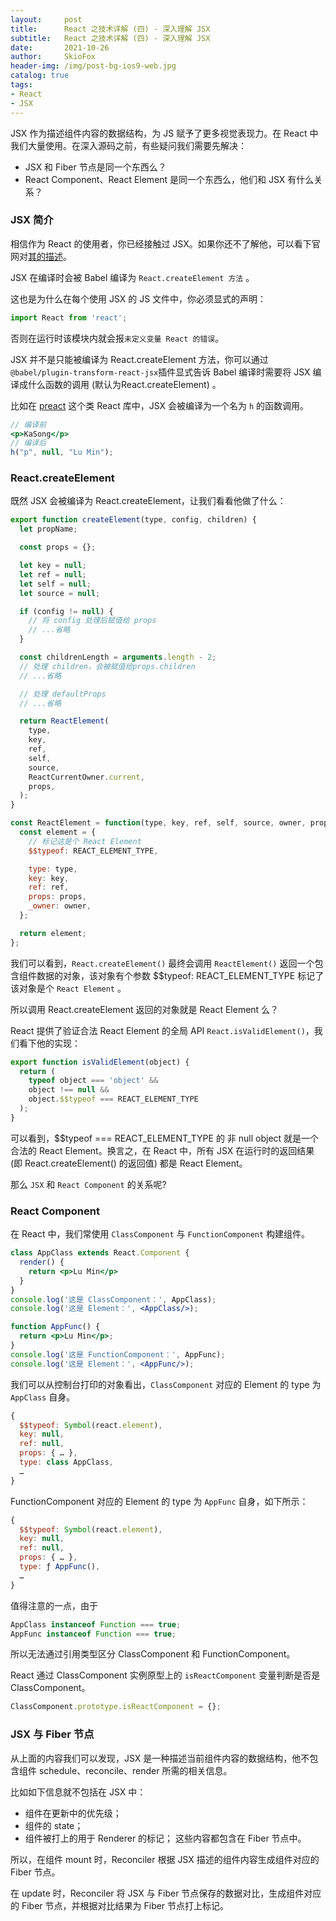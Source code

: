 ```yaml
---
layout:     post
title:      React 之技术详解 (四) - 深入理解 JSX 
subtitle:   React 之技术详解 (四) - 深入理解 JSX 
date:       2021-10-26
author:     SkioFox
header-img: /img/post-bg-ios9-web.jpg
catalog: true
tags:
- React
- JSX
---
```


JSX 作为描述组件内容的数据结构，为 JS 赋予了更多视觉表现力。在 React 中我们大量使用。在深入源码之前，有些疑问我们需要先解决：

* JSX 和 Fiber 节点是同一个东西么？
* React Component、React Element 是同一个东西么，他们和 JSX 有什么关系？

### JSX 简介

相信作为 React 的使用者，你已经接触过 JSX。如果你还不了解他，可以看下官网对[其的描述](https://react.docschina.org/docs/introducing-jsx.html)。

JSX 在编译时会被 Babel 编译为 `React.createElement 方法` 。

这也是为什么在每个使用 JSX 的 JS 文件中，你必须显式的声明：

``` jsx
import React from 'react';
```

否则在运行时该模块内就会报`未定义变量 React 的错误`。

JSX 并不是只能被编译为 React.createElement 方法，你可以通过`@babel/plugin-transform-react-jsx`插件显式告诉 Babel 编译时需要将 JSX 编译成什么函数的调用 (默认为React.createElement) 。

比如在 [preact](https://github.com/preactjs/preact) 这个类 React 库中，JSX 会被编译为一个名为 `h` 的函数调用。

``` jsx
// 编译前
<p>KaSong</p>
// 编译后
h("p", null, "Lu Min"); 
```

### React.createElement

既然 JSX 会被编译为 React.createElement，让我们看看他做了什么：

``` javascript
export function createElement(type, config, children) {
  let propName;

  const props = {};

  let key = null;
  let ref = null;
  let self = null;
  let source = null;

  if (config != null) {
    // 将 config 处理后赋值给 props
    // ...省略
  }

  const childrenLength = arguments.length - 2;
  // 处理 children，会被赋值给props.children
  // ...省略

  // 处理 defaultProps
  // ...省略

  return ReactElement(
    type,
    key,
    ref,
    self,
    source,
    ReactCurrentOwner.current,
    props,
  );
}

const ReactElement = function(type, key, ref, self, source, owner, props) {
  const element = {
    // 标记这是个 React Element
    $$typeof: REACT_ELEMENT_TYPE,

    type: type,
    key: key,
    ref: ref,
    props: props,
    _owner: owner,
  };

  return element;
};

```

我们可以看到，`React.createElement()` 最终会调用 `ReactElement()` 返回一个包含组件数据的对象，该对象有个参数 $$typeof: REACT_ELEMENT_TYPE 标记了该对象是个 `React Element` 。

所以调用 React.createElement 返回的对象就是 React Element 么？

React 提供了验证合法 React Element 的全局 API `React.isValidElement()`，我们看下他的实现：

``` jsx
export function isValidElement(object) {
  return (
    typeof object === 'object' &&
    object !== null &&
    object.$$typeof === REACT_ELEMENT_TYPE
  );
}
```

可以看到，$$typeof === REACT_ELEMENT_TYPE 的 非 null object 就是一个合法的 React Element。换言之，在 React 中，所有 JSX 在运行时的返回结果 (即 React.createElement() 的返回值) 都是 React Element。

那么 `JSX` 和 `React Component` 的关系呢?

### React Component

在 React 中，我们常使用 `ClassComponent` 与 `FunctionComponent` 构建组件。

``` jsx
class AppClass extends React.Component {
  render() {
    return <p>Lu Min</p>
  }
}
console.log('这是 ClassComponent：', AppClass);
console.log('这是 Element：', <AppClass/>);

function AppFunc() {
  return <p>Lu Min</p>;
}
console.log('这是 FunctionComponent：', AppFunc);
console.log('这是 Element：', <AppFunc/>);
```

我们可以从控制台打印的对象看出，`ClassComponent` 对应的 Element 的 type 为 `AppClass` 自身。

``` jsx
{ 
  $$typeof: Symbol(react.element), 
  key: null, 
  ref: null, 
  props: { … }, 
  type: class AppClass, 
  … 
}
```

FunctionComponent 对应的 Element 的 type 为 `AppFunc` 自身，如下所示：

``` jsx
{ 
  $$typeof: Symbol(react.element), 
  key: null, 
  ref: null, 
  props: { … }, 
  type: ƒ AppFunc(), 
  … 
}
```

值得注意的一点，由于

``` javascript
AppClass instanceof Function === true;
AppFunc instanceof Function === true;
```

所以无法通过引用类型区分 ClassComponent 和 FunctionComponent。

React 通过 ClassComponent 实例原型上的 `isReactComponent` 变量判断是否是 ClassComponent。

``` javascript
ClassComponent.prototype.isReactComponent = {};
```

### JSX 与 Fiber 节点

从上面的内容我们可以发现，JSX 是一种描述当前组件内容的数据结构，他不包含组件 schedule、reconcile、render 所需的相关信息。

比如如下信息就不包括在 JSX 中：

* 组件在更新中的优先级；
* 组件的 state；
* 组件被打上的用于 Renderer 的标记；
这些内容都包含在 Fiber 节点中。

所以，在组件 mount 时，Reconciler 根据 JSX 描述的组件内容生成组件对应的 Fiber 节点。

在 update 时，Reconciler 将 JSX 与 Fiber 节点保存的数据对比，生成组件对应的 Fiber 节点，并根据对比结果为 Fiber 节点打上标记。
